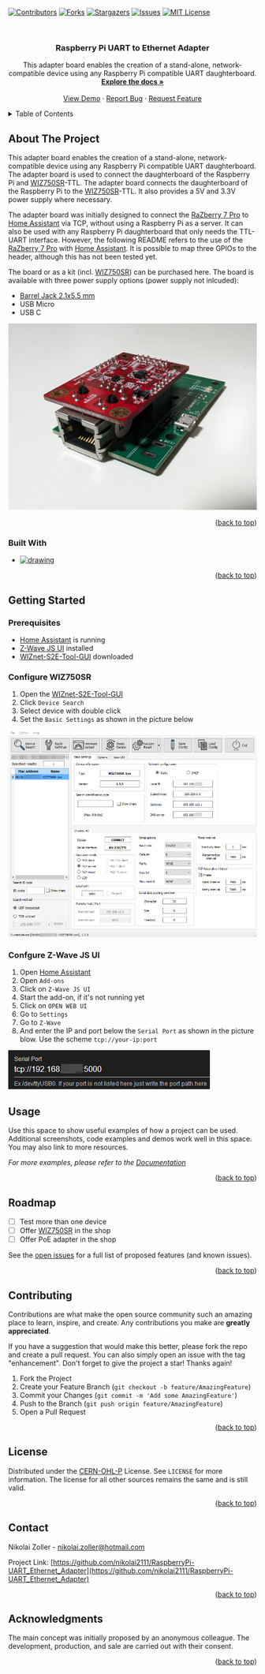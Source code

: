 <!-- Improved compatibility of back to top link: See: https://github.com/othneildrew/Best-README-Template/pull/73 -->
<a name="readme-top"></a>
<!--
*** Thanks for checking out the Best-README-Template. If you have a suggestion
*** that would make this better, please fork the repo and create a pull request
*** or simply open an issue with the tag "enhancement".
*** Don't forget to give the project a star!
*** Thanks again! Now go create something AMAZING! :D
-->



<!-- PROJECT SHIELDS -->
<!--
*** I'm using markdown "reference style" links for readability.
*** Reference links are enclosed in brackets [ ] instead of parentheses ( ).
*** See the bottom of this document for the declaration of the reference variables
*** for contributors-url, forks-url, etc. This is an optional, concise syntax you may use.
*** https://www.markdownguide.org/basic-syntax/#reference-style-links
-->
[![Contributors][contributors-shield]][contributors-url]
[![Forks][forks-shield]][forks-url]
[![Stargazers][stars-shield]][stars-url]
[![Issues][issues-shield]][issues-url]
[![MIT License][license-shield]][license-url]



<!-- PROJECT LOGO -->
<br />
<div align="center">
  <a href="https://github.com/nikolai2111/RaspberryPi-UART_Ethernet_Adapter"></a>

<h3 align="center">Raspberry Pi UART to Ethernet Adapter</h3>

  <p align="center">
    This adapter board enables the creation of a stand-alone, network-compatible device using any Raspberry Pi compatible UART daughterboard.
    <br />
    <a href="https://github.com/nikolai2111/RaspberryPi-UART_Ethernet_Adapter"><strong>Explore the docs »</strong></a>
    <br />
    <br />
    <a href="https://github.com/nikolai2111/RaspberryPi-UART_Ethernet_Adapter">View Demo</a>
    ·
    <a href="https://github.com/nikolai2111/RaspberryPi-UART_Ethernet_Adapter/issues/new?labels=bug&template=bug-report---.md">Report Bug</a>
    ·
    <a href="https://github.com/nikolai2111/RaspberryPi-UART_Ethernet_Adapter/issues/new?labels=enhancement&template=feature-request---.md">Request Feature</a>
  </p>
</div>



<!-- TABLE OF CONTENTS -->
<details>
  <summary>Table of Contents</summary>
  <ol>
    <li>
      <a href="#about-the-project">About The Project</a>
      <ul>
        <li><a href="#built-with">Built With</a></li>
      </ul>
    </li>
    <li>
      <a href="#getting-started">Getting Started</a>
      <ul>
        <li><a href="#prerequisites">Prerequisites</a></li>
        <li><a href="#Configure WIZ750SR">Installation</a></li>
        <li><a href="#Confgure Z-Wave JS UI">Installation</a></li>
      </ul>
    </li>
    <li><a href="#usage">Usage</a></li>
    <li><a href="#roadmap">Roadmap</a></li>
    <li><a href="#contributing">Contributing</a></li>
    <li><a href="#license">License</a></li>
    <li><a href="#contact">Contact</a></li>
    <li><a href="#acknowledgments">Acknowledgments</a></li>
  </ol>
</details>



<!-- ABOUT THE PROJECT -->
## About The Project

This adapter board enables the creation of a stand-alone, network-compatible device using any Raspberry Pi compatible UART daughterboard. The adapter board is used to connect the daughterboard of the Raspberry Pi and [WIZ750SR](https://docs.wiznet.io/Product/S2E-Module/WIZ750SR)-TTL. The adapter board connects the daughterboard of the Raspberry Pi to the [WIZ750SR](https://docs.wiznet.io/Product/S2E-Module/WIZ750SR)-TTL. It also provides a 5V and 3.3V power supply where necessary.

The adapter board was initially designed to connect the [RaZberry 7 Pro](https://z-wave.me/products/razberry/#slide-1) to [Home Assistant](https://www.home-assistant.io/) via TCP, without using a Raspberry Pi as a server. It can also be used with any Raspberry Pi daughterboard that only needs the TTL-UART interface. However, the following README refers to the use of the [RaZberry 7 Pro](https://z-wave.me/products/razberry/#slide-1) with [Home Assistant](https://www.home-assistant.io/). It is possible to map three GPIOs to the header, although this has not been tested yet.

The board or as a kit (incl. [WIZ750SR](https://docs.wiznet.io/Product/S2E-Module/WIZ750SR)) can be purchased here. The board is available with three power supply options (power supply not inlcuded):
* [Barrel Jack 2.1x5.5 mm](https://www.digikey.com/en/products/detail/cui-devices/PJ-037A/1644545)
* USB Micro
* USB C

![Front](doc/images/Front.jpg)

<p align="right">(<a href="#readme-top">back to top</a>)</p>



### Built With

* [<img src="https://upload.wikimedia.org/wikipedia/commons/5/59/KiCad-Logo.svg" alt="drawing" width="50"/>][Kicad-url]

<p align="right">(<a href="#readme-top">back to top</a>)</p>



<!-- GETTING STARTED -->
## Getting Started

### Prerequisites
* [Home Assistant](https://www.home-assistant.io/) is running
* [Z-Wave JS UI](https://www.home-assistant.io/integrations/zwave_js/) installed
* [WIZnet-S2E-Tool-GUI](https://github.com/Wiznet/WIZnet-S2E-Tool-GUI) downloaded

### Configure WIZ750SR
1. Open the [WIZnet-S2E-Tool-GUI](https://github.com/Wiznet/WIZnet-S2E-Tool-GUI)
2. Click `Device Search`
3. Select device with double click
4. Set the `Basic Settings` as shown in the picture below
   
![Basic Settings](doc/images/WIZnet-S2E-Tool-GUI.png)

### Confgure Z-Wave JS UI
1. Open [Home Assistant](homeassistant.local)
2. Open `Add-ons`
3. Click on `Z-Wave JS UI`
4. Start the add-on, if it's not running yet
5. Click on `OPEN WEB UI`
6. Go to `Settings`
7. Go to `Z-Wave`
8. And enter the IP and port below the `Serial Port` as shown in the picture blow. Use the scheme `tcp://your-ip:port`

![Serial Port](doc/images/Serial-Port.png)



<!-- USAGE EXAMPLES -->
## Usage

Use this space to show useful examples of how a project can be used. Additional screenshots, code examples and demos work well in this space. You may also link to more resources.

_For more examples, please refer to the [Documentation](https://example.com)_

<p align="right">(<a href="#readme-top">back to top</a>)</p>



<!-- ROADMAP -->
## Roadmap

* [ ] Test more than one device
* [ ] Offer [WIZ750SR](https://docs.wiznet.io/Product/S2E-Module/WIZ750SR) in the shop
* [ ] Offer PoE adapter in the shop

See the [open issues](https://github.com/nikolai2111/RaspberryPi-UART_Ethernet_Adapter/issues) for a full list of proposed features (and known issues).

<p align="right">(<a href="#readme-top">back to top</a>)</p>



<!-- CONTRIBUTING -->
## Contributing

Contributions are what make the open source community such an amazing place to learn, inspire, and create. Any contributions you make are **greatly appreciated**.

If you have a suggestion that would make this better, please fork the repo and create a pull request. You can also simply open an issue with the tag "enhancement".
Don't forget to give the project a star! Thanks again!

1. Fork the Project
2. Create your Feature Branch (`git checkout -b feature/AmazingFeature`)
3. Commit your Changes (`git commit -m 'Add some AmazingFeature'`)
4. Push to the Branch (`git push origin feature/AmazingFeature`)
5. Open a Pull Request

<p align="right">(<a href="#readme-top">back to top</a>)</p>



<!-- LICENSE -->
## License

Distributed under the [CERN-OHL-P](LICENSE) License. See `LICENSE` for more information. The license for all other sources remains the same and is still valid.

<p align="right">(<a href="#readme-top">back to top</a>)</p>



<!-- CONTACT -->
## Contact

Nikolai Zoller - [nikolai.zoller@hotmail.com](mailto:nikolai.zoller@hotmail.com)

Project Link: [https://github.com/nikolai2111/RaspberryPi-UART_Ethernet_Adapter](https://github.com/nikolai2111/RaspberryPi-UART_Ethernet_Adapter)

<p align="right">(<a href="#readme-top">back to top</a>)</p>



<!-- ACKNOWLEDGMENTS -->
## Acknowledgments

The main concept was initially proposed by an anonymous colleague. The development, production, and sale are carried out with their consent.

<p align="right">(<a href="#readme-top">back to top</a>)</p>



<!-- MARKDOWN LINKS & IMAGES -->
<!-- https://www.markdownguide.org/basic-syntax/#reference-style-links -->
[contributors-shield]: https://img.shields.io/github/contributors/nikolai2111/RaspberryPi-UART_Ethernet_Adapter.svg?style=for-the-badge
[contributors-url]: https://github.com/nikolai2111/RaspberryPi-UART_Ethernet_Adapter/graphs/contributors
[forks-shield]: https://img.shields.io/github/forks/nikolai2111/RaspberryPi-UART_Ethernet_Adapter.svg?style=for-the-badge
[forks-url]: https://github.com/nikolai2111/RaspberryPi-UART_Ethernet_Adapter/network/members
[stars-shield]: https://img.shields.io/github/stars/nikolai2111/RaspberryPi-UART_Ethernet_Adapter.svg?style=for-the-badge
[stars-url]: https://github.com/nikolai2111/RaspberryPi-UART_Ethernet_Adapter/stargazers
[issues-shield]: https://img.shields.io/github/issues/nikolai2111/RaspberryPi-UART_Ethernet_Adapter.svg?style=for-the-badge
[issues-url]: https://github.com/nikolai2111/RaspberryPi-UART_Ethernet_Adapter/issues
[license-shield]: https://img.shields.io/github/license/nikolai2111/RaspberryPi-UART_Ethernet_Adapter.svg?style=for-the-badge
[license-url]: https://github.com/nikolai2111/RaspberryPi-UART_Ethernet_Adapter/blob/master/LICENSE.txt
[Kicad-logo]: https://upload.wikimedia.org/wikipedia/commons/5/59/KiCad-Logo.svg
[Kicad-url]: https://www.kicad.org/
